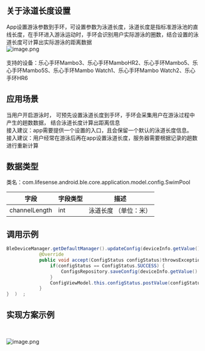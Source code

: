 <a name="G9PFv"></a>
## 关于泳道长度设置
App设置游泳参数到手环，可设置参数为泳道长度，泳道长度是指标准游泳池的直线长度，在手环进入游泳运动时，手环会识别用户实际游泳的圈数，结合设置的泳道长度可计算出实际游泳的距离数据<br />![image.png](https://cdn.nlark.com/yuque/0/2021/png/265997/1616676104976-c8810529-4d17-48e3-bce7-ad3519dd7a20.png#height=211&id=OX7nr&margin=%5Bobject%20Object%5D&name=image.png&originHeight=211&originWidth=869&originalType=binary&ratio=1&size=90072&status=done&style=none&width=869)<br />
<br />支持的设备：乐心手环Mambo3、乐心手环MamboHR2、乐心手环Mambo5、乐心手环Mambo5S、乐心手环Mambo Watch1、乐心手环Mambo Watch2、乐心手环HR6<br />

<a name="pgYXj"></a>
## 应用场景
当用户开启游泳时， 可预先设置泳道长度到手环，手环会采集用户在游泳过程中产生的趟数数据， 结合泳道长度计算出距离信息<br />接入建议：app需要提供一个设置的入口，且会保留一个默认的泳道长度信息。<br />接入建议：用户经常在游泳后再在app设置泳道长度，服务器需要根据记录的趟数进行重新计算
<a name="oD2LX"></a>
## 数据类型
类名：com.lifesense.android.ble.core.application.model.config.SwimPool

| 字段 | 字段类型 | 描述 |
| --- | --- | --- |
| channelLength | int | 泳道长度 （单位：米） |

<a name="hGTCA"></a>
## 调用示例
```java
BleDeviceManager.getDefaultManager().updateConfig(deviceInfo.getValue().getMac(), dialPlate, new Consumer<ConfigStatus>() {
            @Override
            public void accept(ConfigStatus configStatus)throwsException{   
                if(configStatus == ConfigStatus.SUCCESS) {
                    ConfigsRepository.saveConfig(deviceInfo.getValue().getMac(),config);
                }
                ConfigViewModel.this.configStatus.postValue(configStatus);
            }
}  )  ;
```
<a name="KITWx"></a>
## 实现方案示例
​

![image.png](https://cdn.nlark.com/yuque/0/2021/png/265997/1616676385650-c67fee4e-e339-41f4-864f-008b7ec65b7c.png#height=243&id=OjstV&margin=%5Bobject%20Object%5D&name=image.png&originHeight=243&originWidth=862&originalType=binary&ratio=1&size=12520&status=done&style=none&width=862)

